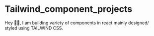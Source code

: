 # Tailwind_component_projects
Hey 🙋‍♂️, I am building variety of components in react mainly designed/ styled using TAILWIND CSS. 
